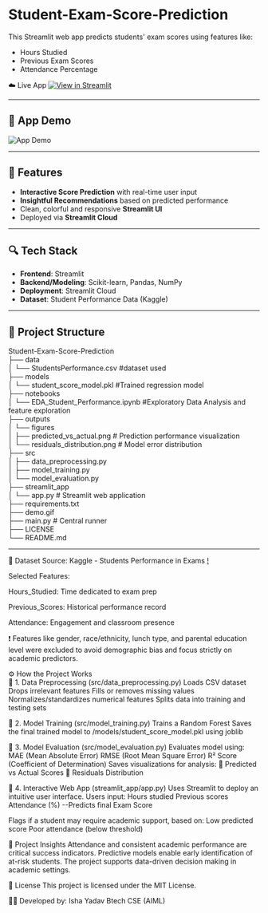 # Student-Exam-Score-Prediction
This Streamlit web app predicts students' exam scores using features like:
- Hours Studied
- Previous Exam Scores
- Attendance Percentage

☁️ Live App
[![View in Streamlit](https://static.streamlit.io/badges/streamlit_badge_black_white.svg)](https://student-exam-score-prediction-ishayadav.streamlit.app/)

---

## 📸 App Demo

![App Demo](demo.gif)

---

## 🚀 Features
- **Interactive Score Prediction** with real-time user input
- **Insightful Recommendations** based on predicted performance
- Clean, colorful and responsive **Streamlit UI**
- Deployed via **Streamlit Cloud**

---

## 🔍 Tech Stack

- **Frontend**: Streamlit
- **Backend/Modeling**: Scikit-learn, Pandas, NumPy
- **Deployment**: Streamlit Cloud
- **Dataset**: Student Performance Data (Kaggle)

---

## 🚀 Project Structure
Student-Exam-Score-Prediction<br>
├── data<br>
│   └── StudentsPerformance.csv   #dataset used<br>
├── models<br>
│   └── student_score_model.pkl      #Trained regression model<br>
├── notebooks<br>
│   └── EDA_Student_Performance.ipynb    #Exploratory Data Analysis and feature exploration<br>
├── outputs<br>
│   └── figures<br>
│       ├── predicted_vs_actual.png    # Prediction performance visualization<br>
│       └── residuals_distribution.png   # Model error distribution<br>
├── src<br>
│   ├── data_preprocessing.py<br>
│   ├── model_training.py<br>
│   └── model_evaluation.py<br>
├── streamlit_app<br>
│   └── app.py   # Streamlit web application<br>
├── requirements.txt<br>
├── demo.gif<br>
├── main.py     # Central runner <br>
├── LICENSE<br>
└── README.md<br>

---

🧠 Dataset
Source: Kaggle - Students Performance in Exams [!](https://www.kaggle.com/datasets/spscientist/students-performance-in-exams)

Selected Features:

Hours_Studied: Time dedicated to exam prep

Previous_Scores: Historical performance record

Attendance: Engagement and classroom presence

❗ Features like gender, race/ethnicity, lunch type, and parental education level were excluded to avoid demographic bias and focus strictly on academic predictors.

⚙️ How the Project Works <br>
🔹 1. Data Preprocessing (src/data_preprocessing.py)
Loads CSV dataset
Drops irrelevant features
Fills or removes missing values
Normalizes/standardizes numerical features
Splits data into training and testing sets

🔹 2. Model Training (src/model_training.py)
Trains a Random Forest
Saves the final trained model to /models/student_score_model.pkl using joblib

🔹 3. Model Evaluation (src/model_evaluation.py)
Evaluates model using:
MAE (Mean Absolute Error)
RMSE (Root Mean Square Error)
R² Score (Coefficient of Determination)
Saves visualizations for analysis:
📌 Predicted vs Actual Scores
📌 Residuals Distribution

🔹 4. Interactive Web App (streamlit_app/app.py)
Uses Streamlit to deploy an intuitive user interface.
Users input:
Hours studied
Previous scores
Attendance (%)
--Predicts final Exam Score

Flags if a student may require academic support, based on:
Low predicted score
Poor attendance (below threshold)

🧠 Project Insights
Attendance and consistent academic performance are critical success indicators.
Predictive models enable early identification of at-risk students.
The project supports data-driven decision making in academic settings.
 
📄 License
This project is licensed under the MIT License.


👩‍💻 Developed by: 
Isha Yadav
Btech CSE (AIML)

